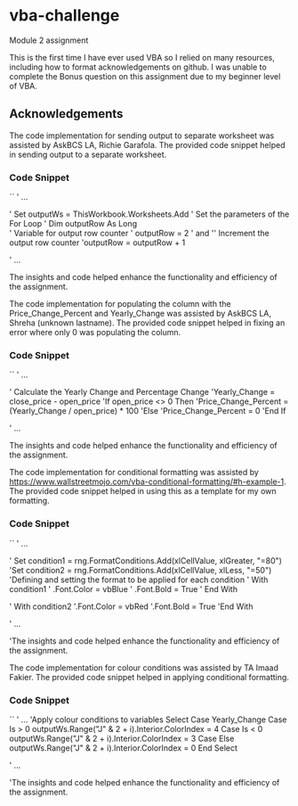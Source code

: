 # vba-challenge
Module 2 assignment

This is the first time I have ever used VBA so I relied on many resources, including how to format acknowledgements on github. I was unable to complete the Bonus question on this assignment due to my beginner level of VBA.

## Acknowledgements

The code implementation for sending output to separate worksheet was assisted by AskBCS LA, Richie Garafola. The provided code snippet helped in sending output to a separate worksheet.

### Code Snippet

``
' ...

'  Set outputWs = ThisWorkbook.Worksheets.Add
'  Set the parameters of the For Loop
'  Dim outputRow As Long    
' Variable for output row counter
' outputRow = 2
' and
'' Increment the output row counter
'outputRow = outputRow + 1

' ...


The insights and code helped enhance the functionality and efficiency of the assignment. 

The code implementation for populating the column with the Price_Change_Percent and Yearly_Change was assisted by AskBCS LA, Shreha (unknown lastname). The provided code snippet helped in fixing an error where only 0 was populating the column.

### Code Snippet

``
' ...

' Calculate the Yearly Change and Percentage Change
            'Yearly_Change = close_price - open_price
            'If open_price <> 0 Then
                'Price_Change_Percent = (Yearly_Change / open_price) * 100
            'Else
                'Price_Change_Percent = 0
            'End If

' ...

The insights and code helped enhance the functionality and efficiency of the assignment. 


The code implementation for conditional formatting was assisted by https://www.wallstreetmojo.com/vba-conditional-formatting/#h-example-1. The provided code snippet helped in using this as a template for my own formatting.

### Code Snippet

``
' ...

' Set condition1 = rng.FormatConditions.Add(xlCellValue, xlGreater, "=80")
 'Set condition2 = rng.FormatConditions.Add(xlCellValue, xlLess, "=50")
   'Defining and setting the format to be applied for each condition
  ' With condition1
   ' .Font.Color = vbBlue
   ' .Font.Bold = True
  ' End With

  ' With condition2
     '.Font.Color = vbRed
      '.Font.Bold = True
   'End With

' ...

'The insights and code helped enhance the functionality and efficiency of the assignment. 

The code implementation for colour conditions was assisted by TA Imaad Fakier. The provided code snippet helped in applying conditional formatting.

### Code Snippet

``
' ...
 'Apply colour conditions to variables
            Select Case Yearly_Change
                Case Is > 0
                    outputWs.Range("J" & 2 + i).Interior.ColorIndex = 4
                Case Is < 0
                    outputWs.Range("J" & 2 + i).Interior.ColorIndex = 3
                Case Else
                    outputWs.Range("J" & 2 + i).Interior.ColorIndex = 0
            End Select

' ...

'The insights and code helped enhance the functionality and efficiency of the assignment. 
